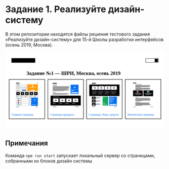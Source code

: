 # Задание 1. Реализуйте дизайн-систему
В этом репозитории находятся файлы решения тестового задания «Реализуйте дизайн-систему» для 15-й Школы разработки интерфейсов (осень 2019, Москва).

![обзорный лист страниц](screenshot.png)

## Примечания
Команда `npm run start` запускает локальный сервер со страницами, собранными из блоков дизайн системы
